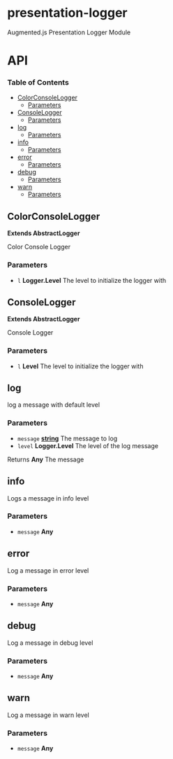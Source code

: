 # presentation-logger

Augmented.js Presentation Logger Module

# API

<!-- Generated by documentation.js. Update this documentation by updating the source code. -->

### Table of Contents

-   [ColorConsoleLogger](#colorconsolelogger)
    -   [Parameters](#parameters)
-   [ConsoleLogger](#consolelogger)
    -   [Parameters](#parameters-1)
-   [log](#log)
    -   [Parameters](#parameters-2)
-   [info](#info)
    -   [Parameters](#parameters-3)
-   [error](#error)
    -   [Parameters](#parameters-4)
-   [debug](#debug)
    -   [Parameters](#parameters-5)
-   [warn](#warn)
    -   [Parameters](#parameters-6)

## ColorConsoleLogger

**Extends AbstractLogger**

Color Console Logger

### Parameters

-   `l` **Logger.Level** The level to initialize the logger with

## ConsoleLogger

**Extends AbstractLogger**

Console Logger

### Parameters

-   `l` **Level** The level to initialize the logger with

## log

log a message with default level

### Parameters

-   `message` **[string](https://developer.mozilla.org/docs/Web/JavaScript/Reference/Global_Objects/String)** The message to log
-   `level` **Logger.Level** The level of the log message

Returns **Any** The message

## info

Logs a message in info level

### Parameters

-   `message` **Any** 

## error

Log a message in error level

### Parameters

-   `message` **Any** 

## debug

Log a message in debug level

### Parameters

-   `message` **Any** 

## warn

Log a message in warn level

### Parameters

-   `message` **Any** 

